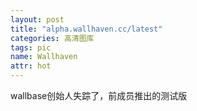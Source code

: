 ```yaml
---
layout: post
title: "alpha.wallhaven.cc/latest"
categories: 高清图库
tags: pic
name: Wallhaven
attr: hot
---
```


wallbase创始人失踪了，前成员推出的测试版
